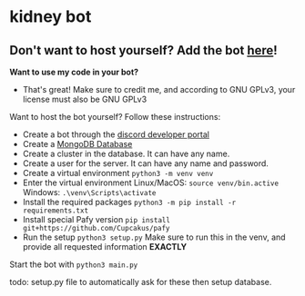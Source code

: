 # kidney bot

## Don't want to host yourself? Add the bot [here](https://discord.com/oauth2/authorize?client_id=870379086487363605&permissions=8&scope=applications.commands%20bot)!

**Want to use my code in your bot?**
- That's great! Make sure to credit me, and according to GNU GPLv3, your license must also be GNU GPLv3

Want to host the bot yourself? Follow these instructions:

- Create a bot through the [discord developer portal](https://discord.com/developers/applications)
- Create a [MongoDB Database](https://www.mongodb.com/)
- Create a cluster in the database. It can have any name.
- Create a user for the server. It can have any name and password.
- Create a virtual environment `python3 -m venv venv`
- Enter the virtual environment Linux/MacOS: `source venv/bin.active` Windows: `.\venv\Scripts\activate`
- Install the required packages `python3 -m pip install -r requirements.txt`
- Install special Pafy version `pip install git+https://github.com/Cupcakus/pafy`
- Run the setup `python3 setup.py` Make sure to run this in the venv, and provide all requested information **EXACTLY**

Start the bot with `python3 main.py`

todo: setup.py file to automatically ask for these then setup database.
